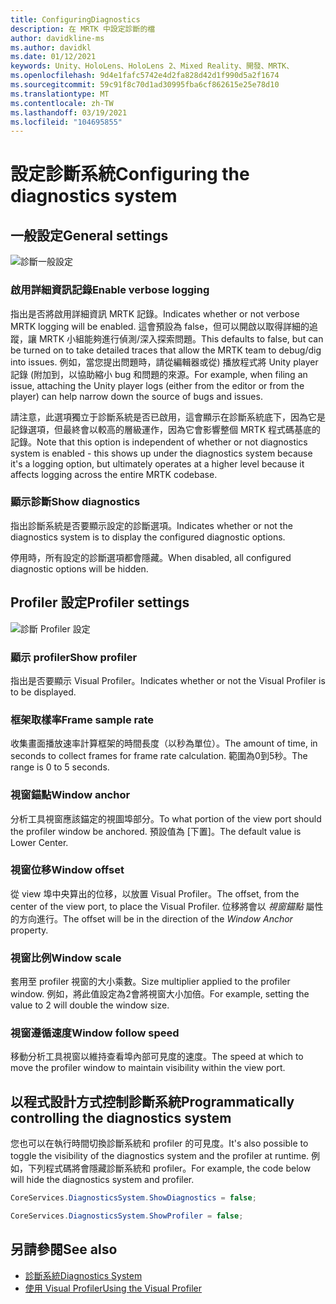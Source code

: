 ```yaml
---
title: ConfiguringDiagnostics
description: 在 MRTK 中設定診斷的檔
author: davidkline-ms
ms.author: davidkl
ms.date: 01/12/2021
keywords: Unity、HoloLens、HoloLens 2、Mixed Reality、開發、MRTK、
ms.openlocfilehash: 9d4e1fafc5742e4d2fa828d42d1f990d5a2f1674
ms.sourcegitcommit: 59c91f8c70d1ad30995fba6cf862615e25e78d10
ms.translationtype: MT
ms.contentlocale: zh-TW
ms.lasthandoff: 03/19/2021
ms.locfileid: "104695855"
---
```

# <a name="configuring-the-diagnostics-system"></a><span data-ttu-id="76651-104">設定診斷系統</span><span class="sxs-lookup"><span data-stu-id="76651-104">Configuring the diagnostics system</span></span>

## <a name="general-settings"></a><span data-ttu-id="76651-105">一般設定</span><span class="sxs-lookup"><span data-stu-id="76651-105">General settings</span></span>

![診斷一般設定](../images/diagnostics/DiagnosticsGeneralSettings.png)

### <a name="enable-verbose-logging"></a><span data-ttu-id="76651-107">啟用詳細資訊記錄</span><span class="sxs-lookup"><span data-stu-id="76651-107">Enable verbose logging</span></span>

<span data-ttu-id="76651-108">指出是否將啟用詳細資訊 MRTK 記錄。</span><span class="sxs-lookup"><span data-stu-id="76651-108">Indicates whether or not verbose MRTK logging will be enabled.</span></span> <span data-ttu-id="76651-109">這會預設為 false，但可以開啟以取得詳細的追蹤，讓 MRTK 小組能夠進行偵測/深入探索問題。</span><span class="sxs-lookup"><span data-stu-id="76651-109">This defaults to false, but can be turned on to take detailed traces that allow the MRTK team to debug/dig into issues.</span></span> <span data-ttu-id="76651-110">例如，當您提出問題時，請從編輯器或從) 播放程式將 Unity player 記錄 (附加到，以協助縮小 bug 和問題的來源。</span><span class="sxs-lookup"><span data-stu-id="76651-110">For example, when filing an issue, attaching the Unity player logs (either from the editor or from the player) can help narrow down the source of bugs and issues.</span></span>

<span data-ttu-id="76651-111">請注意，此選項獨立于診斷系統是否已啟用，這會顯示在診斷系統底下，因為它是記錄選項，但最終會以較高的層級運作，因為它會影響整個 MRTK 程式碼基底的記錄。</span><span class="sxs-lookup"><span data-stu-id="76651-111">Note that this option is independent of whether or not diagnostics system is enabled - this shows up under the diagnostics system because it's a logging option, but ultimately operates at a higher level because it affects logging across the entire MRTK codebase.</span></span>

### <a name="show-diagnostics"></a><span data-ttu-id="76651-112">顯示診斷</span><span class="sxs-lookup"><span data-stu-id="76651-112">Show diagnostics</span></span>

<span data-ttu-id="76651-113">指出診斷系統是否要顯示設定的診斷選項。</span><span class="sxs-lookup"><span data-stu-id="76651-113">Indicates whether or not the diagnostics system is to display the configured diagnostic options.</span></span>

<span data-ttu-id="76651-114">停用時，所有設定的診斷選項都會隱藏。</span><span class="sxs-lookup"><span data-stu-id="76651-114">When disabled, all configured diagnostic options will be hidden.</span></span>

## <a name="profiler-settings"></a><span data-ttu-id="76651-115">Profiler 設定</span><span class="sxs-lookup"><span data-stu-id="76651-115">Profiler settings</span></span>

![診斷 Profiler 設定](../images/diagnostics/DiagnosticsProfilerSettings.png)

### <a name="show-profiler"></a><span data-ttu-id="76651-117">顯示 profiler</span><span class="sxs-lookup"><span data-stu-id="76651-117">Show profiler</span></span>

<span data-ttu-id="76651-118">指出是否要顯示 Visual Profiler。</span><span class="sxs-lookup"><span data-stu-id="76651-118">Indicates whether or not the Visual Profiler is to be displayed.</span></span>

### <a name="frame-sample-rate"></a><span data-ttu-id="76651-119">框架取樣率</span><span class="sxs-lookup"><span data-stu-id="76651-119">Frame sample rate</span></span>

<span data-ttu-id="76651-120">收集畫面播放速率計算框架的時間長度（以秒為單位）。</span><span class="sxs-lookup"><span data-stu-id="76651-120">The amount of time, in seconds to collect frames for frame rate calculation.</span></span> <span data-ttu-id="76651-121">範圍為0到5秒。</span><span class="sxs-lookup"><span data-stu-id="76651-121">The range is 0 to 5 seconds.</span></span>

### <a name="window-anchor"></a><span data-ttu-id="76651-122">視窗錨點</span><span class="sxs-lookup"><span data-stu-id="76651-122">Window anchor</span></span>

<span data-ttu-id="76651-123">分析工具視窗應該錨定的視圖埠部分。</span><span class="sxs-lookup"><span data-stu-id="76651-123">To what portion of the view port should the profiler window be anchored.</span></span> <span data-ttu-id="76651-124">預設值為 [下置]。</span><span class="sxs-lookup"><span data-stu-id="76651-124">The default value is Lower Center.</span></span>

### <a name="window-offset"></a><span data-ttu-id="76651-125">視窗位移</span><span class="sxs-lookup"><span data-stu-id="76651-125">Window offset</span></span>

<span data-ttu-id="76651-126">從 view 埠中央算出的位移，以放置 Visual Profiler。</span><span class="sxs-lookup"><span data-stu-id="76651-126">The offset, from the center of the view port, to place the Visual Profiler.</span></span> <span data-ttu-id="76651-127">位移將會以 *視窗錨點* 屬性的方向進行。</span><span class="sxs-lookup"><span data-stu-id="76651-127">The offset will be in the direction of the *Window Anchor* property.</span></span>

### <a name="window-scale"></a><span data-ttu-id="76651-128">視窗比例</span><span class="sxs-lookup"><span data-stu-id="76651-128">Window scale</span></span>

<span data-ttu-id="76651-129">套用至 profiler 視窗的大小乘數。</span><span class="sxs-lookup"><span data-stu-id="76651-129">Size multiplier applied to the profiler window.</span></span> <span data-ttu-id="76651-130">例如，將此值設定為2會將視窗大小加倍。</span><span class="sxs-lookup"><span data-stu-id="76651-130">For example, setting the value to 2 will double the window size.</span></span>

### <a name="window-follow-speed"></a><span data-ttu-id="76651-131">視窗遵循速度</span><span class="sxs-lookup"><span data-stu-id="76651-131">Window follow speed</span></span>

<span data-ttu-id="76651-132">移動分析工具視窗以維持查看埠內部可見度的速度。</span><span class="sxs-lookup"><span data-stu-id="76651-132">The speed at which to move the profiler window to maintain visibility within the view port.</span></span>

## <a name="programmatically-controlling-the-diagnostics-system"></a><span data-ttu-id="76651-133">以程式設計方式控制診斷系統</span><span class="sxs-lookup"><span data-stu-id="76651-133">Programmatically controlling the diagnostics system</span></span>

<span data-ttu-id="76651-134">您也可以在執行時間切換診斷系統和 profiler 的可見度。</span><span class="sxs-lookup"><span data-stu-id="76651-134">It's also possible to toggle the visibility of the diagnostics system and the profiler at runtime.</span></span> <span data-ttu-id="76651-135">例如，下列程式碼將會隱藏診斷系統和 profiler。</span><span class="sxs-lookup"><span data-stu-id="76651-135">For example, the code below will hide the diagnostics system and profiler.</span></span>

```c#
CoreServices.DiagnosticsSystem.ShowDiagnostics = false;

CoreServices.DiagnosticsSystem.ShowProfiler = false;
```

## <a name="see-also"></a><span data-ttu-id="76651-136">另請參閱</span><span class="sxs-lookup"><span data-stu-id="76651-136">See also</span></span>

- [<span data-ttu-id="76651-137">診斷系統</span><span class="sxs-lookup"><span data-stu-id="76651-137">Diagnostics System</span></span>](DiagnosticsSystemGettingStarted.md)
- [<span data-ttu-id="76651-138">使用 Visual Profiler</span><span class="sxs-lookup"><span data-stu-id="76651-138">Using the Visual Profiler</span></span>](UsingVisualProfiler.md)
